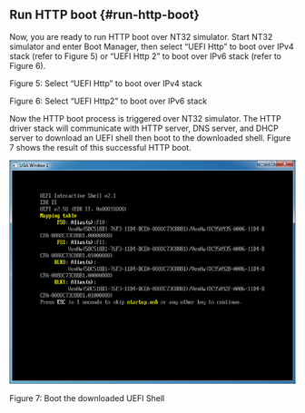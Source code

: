 ## Run HTTP boot {#run-http-boot}

Now, you are ready to run HTTP boot over NT32 simulator. Start NT32 simulator and enter Boot Manager, then select “UEFI Http” to boot over IPv4 stack (refer to Figure 5) or “UEFI Http 2” to boot over IPv6 stack (refer to Figure 6).

Figure 5: Select “UEFI Http” to boot over IPv4 stack

Figure 6: Select “UEFI Http2” to boot over IPv6 stack

Now the HTTP boot process is triggered over NT32 simulator. The HTTP driver stack will communicate with HTTP server, DNS server, and DHCP server to download an UEFI shell then boot to the downloaded shell. Figure 7 shows the result of this successful HTTP boot.

![C:\Users\tye\AppData\Local\Microsoft\Windows\Temporary Internet Files\Content.Word\CaptureV2_2.png](../assets/cuserstyeappdatalocalmicrosof.png)

Figure 7: Boot the downloaded UEFI Shell